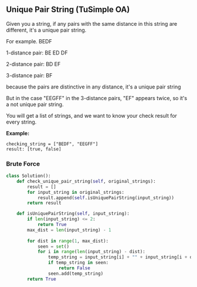 ## Unique Pair String (TuSimple OA)

Given you a string, if any pairs with the same distance in this string are different, it's a unique pair string.

For example. BEDF

1-distance pair: BE ED DF

2-distance pair: BD EF

3-distance pair: BF

because the pairs are distinctive in any distance, it's a unique pair string

But in the case "EEGFF" in the 3-distance pairs, "EF" appears twice, so it's a not unique pair string.

You will get a list of strings, and we want to know your check result for every string.

**Example:**

```
checking_string = ["BEDF", "EEGFF"]
result: [true, false]
```



### Brute Force

```python
class Solution():
    def check_unique_pair_string(self, original_strings):
        result = []
        for input_string in original_strings:
            result.append(self.isUniquePairString(input_string))
        return result

    def isUniquePairString(self, input_string):
        if len(input_string) <= 2:
            return True
        max_dist = len(input_string) - 1
        
        for dist in range(1, max_dist):
            seen = set()
            for i in range(len(input_string) - dist):
                temp_string = input_string[i] + "" + input_string[i + dist]
                if temp_string in seen:
                    return False
                seen.add(temp_string)
        return True
```

